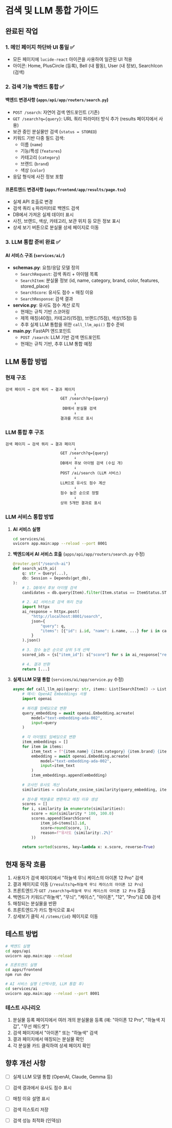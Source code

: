 # 검색 및 LLM 통합 가이드

## 완료된 작업

### 1. 메인 페이지 하단바 UI 통일 ✅
- 모든 페이지에 `lucide-react` 아이콘을 사용하여 일관된 UI 적용
- 아이콘: Home, PlusCircle (등록), Bell (내 활동), User (내 정보), SearchIcon (검색)

### 2. 검색 기능 백엔드 통합 ✅

#### 백엔드 변경사항 (`apps/api/app/routers/search.py`)
- `POST /search`: 자연어 검색 엔드포인트 (기존)
- `GET /search?q={query}`: URL 쿼리 파라미터 방식 추가 (results 페이지에서 사용)
- 보관 중인 분실물만 검색 (`status = STORED`)
- 키워드 기반 다중 필드 검색:
  - 이름 (`name`)
  - 기능/특성 (`features`)
  - 카테고리 (`category`)
  - 브랜드 (`brand`)
  - 색상 (`color`)
- 응답 형식에 사진 정보 포함

#### 프론트엔드 변경사항 (`apps/frontend/app/results/page.tsx`)
- 실제 API 호출로 변경
- 검색 쿼리 `q` 파라미터로 백엔드 검색
- DB에서 가져온 실제 데이터 표시
- 사진, 브랜드, 색상, 카테고리, 보관 위치 등 모든 정보 표시
- 상세 보기 버튼으로 분실물 상세 페이지로 이동

### 3. LLM 통합 준비 완료 ✅

#### AI 서비스 구조 (`services/ai/`)
- **schemas.py**: 요청/응답 모델 정의
  - `SearchRequest`: 검색 쿼리 + 아이템 목록
  - `SearchItem`: 분실물 정보 (id, name, category, brand, color, features, stored_place)
  - `SearchScore`: 유사도 점수 + 매칭 이유
  - `SearchResponse`: 검색 결과
- **service.py**: 유사도 점수 계산 로직
  - 현재는 규칙 기반 스코어링
  - 제목 매칭(40점), 카테고리(15점), 브랜드(15점), 색상(15점) 등
  - 추후 실제 LLM 통합을 위한 `call_llm_api()` 함수 준비
- **main.py**: FastAPI 엔드포인트
  - `POST /search`: LLM 기반 검색 엔드포인트
  - 현재는 규칙 기반, 추후 LLM 통합 예정

## LLM 통합 방법

### 현재 구조
```
검색 페이지 → 검색 쿼리 → 결과 페이지
                              ↓
                        GET /search?q={query}
                              ↓
                         DB에서 분실물 검색
                              ↓
                        결과를 카드로 표시
```

### LLM 통합 후 구조
```
검색 페이지 → 검색 쿼리 → 결과 페이지
                              ↓
                        GET /search?q={query}
                              ↓
                        DB에서 후보 아이템 검색 (수십 개)
                              ↓
                        POST /ai/search (LLM 서비스)
                              ↓
                        LLM으로 유사도 점수 계산
                              ↓
                        점수 높은 순으로 정렬
                              ↓
                        상위 5개만 결과로 표시
```

### LLM 서비스 통합 방법

1. **AI 서비스 실행**
   ```bash
   cd services/ai
   uvicorn app.main:app --reload --port 8001
   ```

2. **백엔드에서 AI 서비스 호출** (`apps/api/app/routers/search.py` 수정)
   ```python
   @router.get("/search-ai")
   def search_with_ai(
       q: str = Query(...),
       db: Session = Depends(get_db),
   ):
       # 1. DB에서 후보 아이템 검색
       candidates = db.query(Item).filter(Item.status == ItemStatus.STORED).limit(50).all()
       
       # 2. AI 서비스로 검색 쿼리 전송
       import httpx
       ai_response = httpx.post(
           "http://localhost:8001/search",
           json={
               "query": q,
               "items": [{"id": i.id, "name": i.name, ...} for i in candidates]
           }
       ).json()
       
       # 3. 점수 높은 순으로 상위 5개 선택
       scored_ids = {s["item_id"]: s["score"] for s in ai_response["results"][:5]}
       
       # 4. 결과 반환
       return [...]
   ```

3. **실제 LLM 모델 통합** (`services/ai/app/service.py` 수정)
   ```python
   async def call_llm_api(query: str, items: List[SearchItem]) -> List[SearchScore]:
       # 예시: OpenAI Embeddings 사용
       import openai
       
       # 쿼리를 임베딩으로 변환
       query_embedding = await openai.Embedding.acreate(
           model="text-embedding-ada-002",
           input=query
       )
       
       # 각 아이템도 임베딩으로 변환
       item_embeddings = []
       for item in items:
           item_text = f"{item.name} {item.category} {item.brand} {item.color}"
           embedding = await openai.Embedding.acreate(
               model="text-embedding-ada-002",
               input=item_text
           )
           item_embeddings.append(embedding)
       
       # 코사인 유사도 계산
       similarities = calculate_cosine_similarity(query_embedding, item_embeddings)
       
       # 점수를 백분율로 변환하고 매칭 이유 생성
       scores = []
       for i, similarity in enumerate(similarities):
           score = min(similarity * 100, 100.0)
           scores.append(SearchScore(
               item_id=items[i].id,
               score=round(score, 1),
               reason=f"유사도 {similarity:.2%}"
           ))
       
       return sorted(scores, key=lambda x: x.score, reverse=True)
   ```

## 현재 동작 흐름

1. 사용자가 검색 페이지에서 "하늘색 무늬 케이스의 아이폰 12 Pro" 검색
2. 결과 페이지로 이동 (`/results?q=하늘색 무늬 케이스의 아이폰 12 Pro`)
3. 프론트엔드가 `GET /search?q=하늘색 무늬 케이스의 아이폰 12 Pro` 호출
4. 백엔드가 키워드("하늘색", "무늬", "케이스", "아이폰", "12", "Pro")로 DB 검색
5. 매칭되는 분실물을 반환
6. 프론트엔드가 카드 형식으로 표시
7. 상세보기 클릭 시 `/items/{id}` 페이지로 이동

## 테스트 방법

```bash
# 백엔드 실행
cd apps/api
uvicorn app.main:app --reload

# 프론트엔드 실행
cd apps/frontend
npm run dev

# AI 서비스 실행 (선택사항, LLM 통합 후)
cd services/ai
uvicorn app.main:app --reload --port 8001
```

### 테스트 시나리오

1. 분실물 등록 페이지에서 여러 개의 분실물을 등록 (예: "아이폰 12 Pro", "하늘색 지갑", "무선 헤드셋")
2. 검색 페이지에서 "아이폰" 또는 "하늘색" 검색
3. 결과 페이지에서 매칭되는 분실물 확인
4. 각 분실물 카드 클릭하여 상세 페이지 확인

## 향후 개선 사항

- [ ] 실제 LLM 모델 통합 (OpenAI, Claude, Gemma 등)
- [ ] 검색 결과에서 유사도 점수 표시
- [ ] 매칭 이유 설명 표시
- [ ] 검색 히스토리 저장
- [ ] 검색 성능 최적화 (인덱싱)


